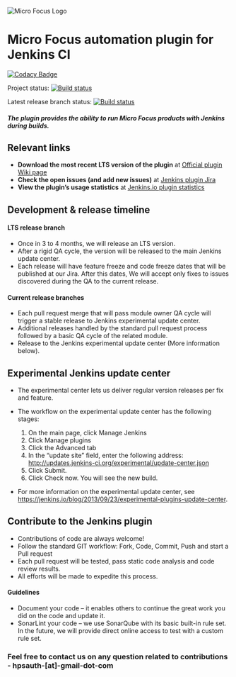 ![Micro Focus Logo](https://upload.wikimedia.org/wikipedia/commons/thumb/9/9a/Micro_Focus_logo.svg/220px-Micro_Focus_logo.svg.png)
# Micro Focus automation plugin for Jenkins CI                        

[![Codacy Badge](https://api.codacy.com/project/badge/Grade/8ec4415bffe94fda8ae40415388c063e)](https://www.codacy.com/app/HPEbot/hp-application-automation-tools-plugin?utm_source=github.com&utm_medium=referral&utm_content=hpsa/hp-application-automation-tools-plugin&utm_campaign=badger)

Project status:
[![Build status](https://ci.appveyor.com/api/projects/status/gqd0x8ov1ebqjjcu?svg=true)](https://ci.appveyor.com/project/HPEbot/hp-application-automation-tools-plugin)

Latest release branch status:
[![Build status](https://ci.appveyor.com/api/projects/status/gqd0x8ov1ebqjjcu/branch/latest?svg=true)](https://ci.appveyor.com/project/HPEbot/hp-application-automation-tools-plugin/branch/latest)


##### The plugin provides the ability to run Micro Focus products with Jenkins during builds.

## Relevant links
-	**Download the most recent LTS version of the plugin** at [Official plugin Wiki page](https://wiki.jenkins.io/display/JENKINS/Micro+Focus+Application+Automation+Tools)
-	**Check the open issues (and add new issues)** at [Jenkins plugin Jira](https://issues.jenkins-ci.org/issues/?jql=project%20%3D%20JENKINS%20AND%20component%20%3D%20hp-application-automation-tools-plugin)
-	**View the plugin’s usage statistics** at [Jenkins.io plugin statistics](http://stats.jenkins.io/pluginversions/hp-application-automation-tools-plugin.html)

## Development & release timeline 
#### LTS release branch
- Once in 3 to 4 months, we will release an LTS version.
- After a rigid QA cycle, the version will be released to the main Jenkins update center.
- Each release will have feature freeze and code freeze dates that will be published at our Jira. After this dates, We will accept only fixes to issues discovered during the QA to the current release.

#### Current release branches
-	Each pull request merge that will pass module owner QA cycle will trigger a stable release to Jenkins experimental update center.
- Additional releases handled by the standard pull request process followed by a basic QA cycle of the related module.
-	Release to the Jenkins experimental update center (More information below).
  
## Experimental Jenkins update center
- The experimental center lets us deliver regular version releases per fix and feature.
- The workflow on the experimental update center has the following stages:
	1. On the main page, click Manage Jenkins
	2. Click Manage plugins
	3. Click the Advanced tab
	4. In the “update site” field, enter the following address: http://updates.jenkins-ci.org/experimental/update-center.json
  5. Click Submit.
  6. Click Check now. You will see the new build.
	
- For more information on the experimental update center, see https://jenkins.io/blog/2013/09/23/experimental-plugins-update-center.

## Contribute to the Jenkins plugin
- Contributions of code are always welcome!
- Follow the standard GIT workflow: Fork, Code, Commit, Push and start a Pull request
- Each pull request will be tested, pass static code analysis and code review results.
- All efforts will be made to expedite this process.

#### Guidelines
- Document your code – it enables others to continue the great work you did on the code and update it.
- SonarLint your code – we use SonarQube with its basic built-in rule set. In the future, we will provide direct online access to test with a custom rule set.

### Feel free to contact us on any question related to contributions - hpsauth-[at]-gmail-dot-com



